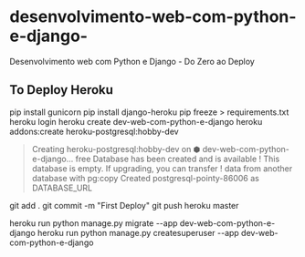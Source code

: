 # desenvolvimento-web-com-python-e-django-
Desenvolvimento web com Python e Django - Do Zero ao Deploy

## To Deploy Heroku
pip install gunicorn
pip install django-heroku
pip freeze > requirements.txt
heroku login
heroku create dev-web-com-python-e-django
heroku addons:create heroku-postgresql:hobby-dev

> Creating heroku-postgresql:hobby-dev on ⬢ dev-web-com-python-e-django... free
> Database has been created and is available
> ! This database is empty. If upgrading, you can transfer
> ! data from another database with pg:copy
>Created postgresql-pointy-86006 as DATABASE_URL

git add .
git commit -m "First Deploy"
git push heroku master

heroku run python manage.py migrate --app dev-web-com-python-e-django
heroku run python manage.py createsuperuser --app dev-web-com-python-e-django

